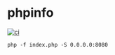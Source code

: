 # phpinfo
[![ci](https://github.com/dgonzalo-sgt/santander-phpinfo/actions/workflows/ci.yaml/badge.svg)](https://github.com/dgonzalo-sgt/santander-phpinfo/actions/workflows/ci.yaml)

```
php -f index.php -S 0.0.0.0:8080
```
